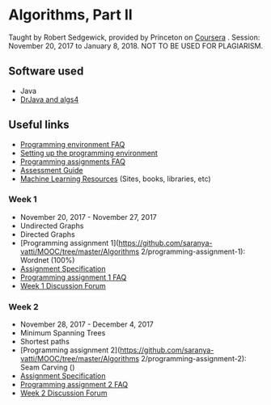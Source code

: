 # Algorithms, Part II

Taught by Robert Sedgewick, provided by Princeton on [Coursera](https://www.coursera.org/learn/algorithms-part2/) . Session: November 20, 2017 to January 8, 2018.
NOT TO BE USED FOR PLAGIARISM.

## Software used

* Java
* [DrJava and algs4](https://algs4.cs.princeton.edu/windows/)

## Useful links

* [Programming environment FAQ](http://www.csc.villanova.edu/~map/2053/s14/percolation/percolation-checklist.html)
* [Setting up the programming environment](https://algs4.cs.princeton.edu/windows/)
* [Programming assignments FAQ](https://www.cs.princeton.edu/courses/archive/fall15/cos226/assignments/faq.html)
* [Assessment Guide](https://www.coursera.org/learn/algorithms-part2/resources/EoHNB)
* [Machine Learning Resources](https://www.coursera.org/learn/machine-learning/resources/NrY2G) (Sites, books, libraries, etc)

### Week 1

* November 20, 2017 - November 27, 2017
* Undirected Graphs
* Directed Graphs
* [Programming assignment 1](https://github.com/saranya-vatti/MOOC/tree/master/Algorithms 2/programming-assignment-1): Wordnet (100%)
* [Assignment Specification](https://www.coursera.org/learn/algorithms-part2/programming/BCNsp/wordnet)
* [Programming assignment 1 FAQ](http://coursera.cs.princeton.edu/algs4/checklists/wordnet.html)
* [Week 1 Discussion Forum](https://www.coursera.org/learn/algorithms-part2/discussions/weeks/1)

### Week 2

* November 28, 2017 - December 4, 2017
* Minimum Spanning Trees
* Shortest paths
* [Programming assignment 2](https://github.com/saranya-vatti/MOOC/tree/master/Algorithms 2/programming-assignment-2): Seam Carving ()
* [Assignment Specification](https://www.coursera.org/learn/algorithms-part2/programming/cOdkz/seam-carving)
* [Programming assignment 2 FAQ](http://coursera.cs.princeton.edu/algs4/checklists/seam.html)
* [Week 2 Discussion Forum](https://www.coursera.org/learn/algorithms-part2/discussions/weeks/2)
